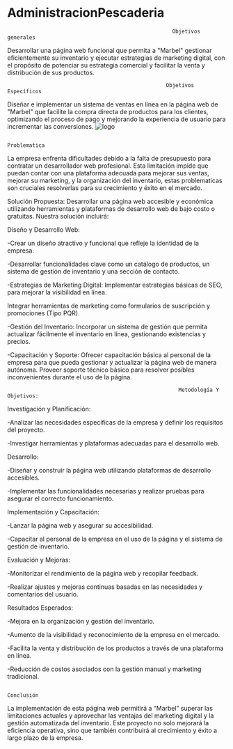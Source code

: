 # AdministracionPescaderia
                                                         Objetivos generales 
                                                                      
Desarrollar una página web funcional que permita a "Marbel" gestionar eficientemente su inventario y ejecutar estrategias de marketing digital, con el propósito de potenciar su estrategia comercial y facilitar la venta y distribución de sus productos. 

                                                       Objetivos Específicos
                                                                      
Diseñar e implementar un sistema de ventas en línea en la página web de "Marbel" que facilite la compra directa de productos para los clientes, optimizando el proceso de pago y mejorando la experiencia de usuario para incrementar las conversiones.
![logo](https://github.com/user-attachments/assets/6bbca3cb-84f5-4f3e-ae1b-a69e6c224d32)

                                                                   Problematica 

La empresa enfrenta dificultades debido a la falta de presupuesto para contratar un desarrollador web profesional. Esta limitación impide que puedan contar con una plataforma adecuada para mejorar sus ventas, mejorar su marketing, y la organización del inventario, estas problematicas son cruciales resolverlas para su crecimiento y éxito en el mercado. 

Solución Propuesta: Desarrollar una página web accesible y económica utilizando herramientas y plataformas de desarrollo web de bajo costo o gratuitas. Nuestra solución incluirá: 

Diseño y Desarrollo Web: 

-Crear un diseño atractivo y funcional que refleje la identidad de la empresa. 

-Desarrollar funcionalidades clave como un catálogo de productos, un sistema de gestión de inventario y una sección de contacto. 

-Estrategias de Marketing Digital: Implementar estrategias básicas de SEO, para mejorar la visibilidad en línea. 

Integrar herramientas de marketing como formularios de suscripción y promociones (Tipo PQR). 

 

-Gestión del Inventario: Incorporar un sistema de gestión que permita actualizar fácilmente el inventario en línea, gestionando existencias y precios. 

-Capacitación y Soporte: Ofrecer capacitación básica al personal de la empresa para que pueda gestionar y actualizar la página web de manera autónoma. 
Proveer soporte técnico básico para resolver posibles inconvenientes durante el uso de la página. 

                                                           Metodología Y Objetivos: 

Investigación y Planificación: 

-Analizar las necesidades específicas de la empresa y definir los requisitos del proyecto. 

-Investigar herramientas y plataformas adecuadas para el desarrollo web. 

Desarrollo: 

-Diseñar y construir la página web utilizando plataformas de desarrollo accesibles. 

-Implementar las funcionalidades necesarias y realizar pruebas para asegurar el correcto funcionamiento. 

Implementación y Capacitación: 

-Lanzar la página web y asegurar su accesibilidad. 

-Capacitar al personal de la empresa en el uso de la página y el sistema de gestión de inventario. 

Evaluación y Mejoras: 

-Monitorizar el rendimiento de la página web y recopilar feedback. 

-Realizar ajustes y mejoras continuas basadas en las necesidades y comentarios del usuario. 

Resultados Esperados: 

-Mejora en la organización y gestión del inventario. 

-Aumento de la visibilidad y reconocimiento de la empresa en el mercado. 

-Facilita la venta y distribución de los productos a través de una plataforma en línea. 

-Reducción de costos asociados con la gestión manual y marketing tradicional. 

                                                                    Conclusión 

La implementación de esta página web permitirá a “Marbel” superar las limitaciones actuales y aprovechar las ventajas del marketing digital y la gestión automatizada del inventario. Este proyecto no solo mejorará la eficiencia operativa, sino que también contribuirá al crecimiento y éxito a largo plazo de la empresa. 
